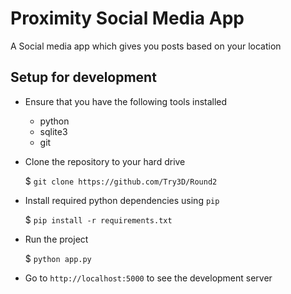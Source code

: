 # Proximity Social Media App

A Social media app which gives you posts based on your location

## Setup for development

- Ensure that you have the following tools installed
    - python
    - sqlite3
    - git
- Clone the repository to your hard drive

    $ `git clone https://github.com/Try3D/Round2`
- Install required python dependencies using `pip`

    $ `pip install -r requirements.txt`
- Run the project

    $ `python app.py`
- Go to `http://localhost:5000` to see the development server
